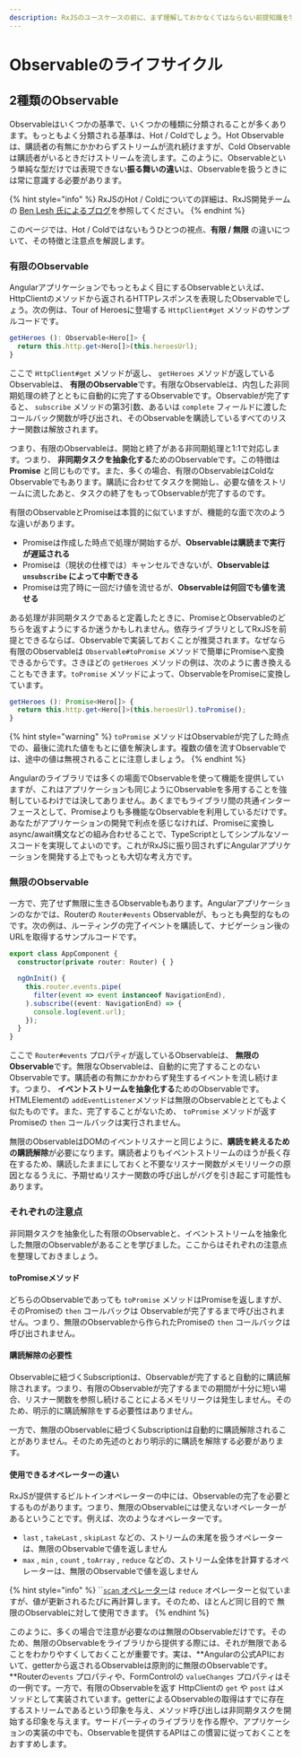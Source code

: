 ```yaml
---
description: RxJSのユースケースの前に、まず理解しておかなくてはならない前提知識を学びます。
---
```


# Observableのライフサイクル

## 2種類のObservable

Observableはいくつかの基準で、いくつかの種類に分類されることが多くあります。もっともよく分類される基準は、Hot / Coldでしょう。Hot Observableは、購読者の有無にかかわらずストリームが流れ続けますが、Cold Observableは購読者がいるときだけストリームを流します。このように、Observableという単純な型だけでは表現できない**振る舞いの違い**は、Observableを扱うときには常に意識する必要があります。

{% hint style="info" %}
RxJSのHot / Coldについての詳細は、RxJS開発チームの [Ben Lesh 氏によるブログ](https://medium.com/@benlesh/hot-vs-cold-observables-f8094ed53339)を参照してください。
{% endhint %}

このページでは、Hot / Coldではないもうひとつの視点、**有限 / 無限** の違いについて、その特徴と注意点を解説します。

### 有限のObservable

Angularアプリケーションでもっともよく目にするObservableといえば、HttpClientのメソッドから返されるHTTPレスポンスを表現したObservableでしょう。次の例は、Tour of Heroesに登場する `HttpClient#get` メソッドのサンプルコードです。

```typescript
getHeroes (): Observable<Hero[]> {
  return this.http.get<Hero[]>(this.heroesUrl);
}
```

ここで `HttpClient#get` メソッドが返し、 `getHeroes` メソッドが返しているObservableは、 **有限のObservable**です。有限なObservableは、内包した非同期処理の終了とともに自動的に完了するObservableです。Observableが完了すると、 `subscribe` メソッドの第3引数、あるいは `complete` フィールドに渡したコールバック関数が呼び出され、そのObservableを購読しているすべてのリスナー関数は解放されます。

つまり、有限のObservableは、開始と終了がある非同期処理と1:1で対応します。つまり、 **非同期タスクを抽象化する**ためのObservableです。この特徴は **Promise** と同じものです。また、多くの場合、有限のObservableはColdなObservableでもあります。購読に合わせてタスクを開始し、必要な値をストリームに流したあと、タスクの終了をもってObservableが完了するのです。

有限のObservableとPromiseは本質的に似ていますが、機能的な面で次のような違いがあります。

* Promiseは作成した時点で処理が開始するが、**Observableは購読まで実行が遅延される**
* Promiseは（現状の仕様では）キャンセルできないが、**Observableは `unsubscribe` によって中断できる**
* Promiseは完了時に一回だけ値を流せるが、**Observableは何回でも値を流せる**

ある処理が非同期タスクであると定義したときに、PromiseとObservableのどちらを返すようにするか迷うかもしれません。依存ライブラリとしてRxJSを前提とできるならば、Observableで実装しておくことが推奨されます。なぜなら有限のObservableは `Observable#toPromise` メソッドで簡単にPromiseへ変換できるからです。さきほどの `getHeroes` メソッドの例は、次のように書き換えることもできます。`toPromise` メソッドによって、ObservableをPromiseに変換しています。

```typescript
getHeroes (): Promise<Hero[]> {
  return this.http.get<Hero[]>(this.heroesUrl).toPromise();
}
```

{% hint style="warning" %}
`toPromise` メソッドはObservableが完了した時点での、最後に流れた値をもとに値を解決します。複数の値を流すObservableでは、途中の値は無視されることに注意しましょう。
{% endhint %}

Angularのライブラリでは多くの場面でObservableを使って機能を提供していますが、これはアプリケーションも同じようにObservableを多用することを強制しているわけでは決してありません。あくまでもライブラリ間の共通インターフェースとして、Promiseよりも多機能なObservableを利用しているだけです。あなたがアプリケーションの開発で利点を感じなければ、Promiseに変換しasync/await構文などの組み合わせることで、TypeScriptとしてシンプルなソースコードを実現してよいのです。これがRxJSに振り回されずにAngularアプリケーションを開発する上でもっとも大切な考え方です。

### 無限のObservable

一方で、完了せず無限に生きるObservableもあります。Angularアプリケーションのなかでは、Routerの `Router#events` Observableが、もっとも典型的なものです。次の例は、ルーティングの完了イベントを購読して、ナビゲーション後のURLを取得するサンプルコードです。

```typescript
export class AppComponent {
  constructor(private router: Router) { }

  ngOnInit() {
    this.router.events.pipe(
      filter(event => event instanceof NavigationEnd),
    ).subscribe((event: NavigationEnd) => {
      console.log(event.url);
    });
  }
}
```

ここで `Router#events` プロパティが返しているObservableは、 **無限のObservable**です。無限なObservableは、自動的に完了することのないObservableです。購読者の有無にかかわらず発生するイベントを流し続けます。つまり、 **イベントストリームを抽象化する**ためのObservableです。HTMLElementの `addEventListener`メソッドは無限のObservableととてもよく似たものです。また、完了することがないため、 `toPromise` メソッドが返すPromiseの `then` コールバックは実行されません。

無限のObservableはDOMのイベントリスナーと同じように、**購読を終えるための購読解除**が必要になります。購読者よりもイベントストリームのほうが長く存在するため、購読したままにしておくと不要なリスナー関数がメモリリークの原因となるうえに、予期せぬリスナー関数の呼び出しがバグを引き起こす可能性もあります。

### それぞれの注意点

非同期タスクを抽象化した有限のObservableと、イベントストリームを抽象化した無限のObservableがあることを学びました。ここからはそれぞれの注意点を整理しておきましょう。

#### toPromiseメソッド

どちらのObservableであっても `toPromise` メソッドはPromiseを返しますが、そのPromiseの `then` コールバックは Observableが完了するまで呼び出されません。つまり、無限のObservableから作られたPromiseの `then` コールバックは呼び出されません。

#### 購読解除の必要性

Observableに紐づくSubscriptionは、Observableが完了すると自動的に購読解除されます。つまり、有限のObservableが完了するまでの期間が十分に短い場合、リスナー関数を参照し続けることによるメモリリークは発生しません。そのため、明示的に購読解除をする必要性はありません。

一方で、無限のObservableに紐づくSubscriptionは自動的に購読解除されることがありません。そのため先述のとおり明示的に購読を解除する必要があります。

#### 使用できるオペレーターの違い

RxJSが提供するビルトインオペレーターの中には、Observableの完了を必要とするものがあります。つまり、無限のObservableには使えないオペレーターがあるということです。例えば、次のようなオペレーターです。

* `last` , `takeLast` , `skipLast` などの、ストリームの末尾を扱うオペレーターは、無限のObservableで値を返しません
* `max` , `min` , `count` , `toArray` , `reduce` などの、ストリーム全体を計算するオペレーターは、無限のObservableで値を返しません

{% hint style="info" %}
\`\`[`scan` オペレーター](https://rxjs.dev/api/operators/scan)は `reduce` オペレーターと似ていますが、値が更新されるたびに再計算します。そのため、ほとんど同じ目的で 無限のObservableに対して使用できます。
{% endhint %}

このように、多くの場合で注意が必要なのは無限のObservableだけです。そのため、無限のObservableをライブラリから提供する際には、それが無限であることをわかりやすくしておくことが重要です。実は、**Angularの公式APIにおいて、getterから返されるObservableは原則的に無限のObservableです。**Routerの`events` プロパティや、FormControlの `valueChanges` プロパティはその一例です。一方で、有限のObservableを返す HttpClientの `get` や `post` はメソッドとして実装されています。getterによるObservableの取得はすでに存在するストリームであるという印象を与え、メソッド呼び出しは非同期タスクを開始する印象を与えます。サードパーティのライブラリを作る際や、アプリケーションの実装の中でも、Observableを提供するAPIはこの慣習に従っておくことをおすすめします。



